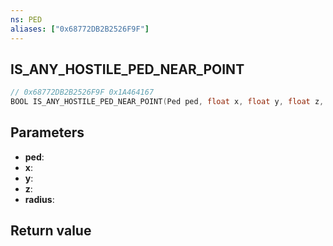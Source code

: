 ```yaml
---
ns: PED
aliases: ["0x68772DB2B2526F9F"]
---
```

## IS_ANY_HOSTILE_PED_NEAR_POINT

```c
// 0x68772DB2B2526F9F 0x1A464167
BOOL IS_ANY_HOSTILE_PED_NEAR_POINT(Ped ped, float x, float y, float z, float radius);
```


## Parameters
* **ped**: 
* **x**: 
* **y**: 
* **z**: 
* **radius**: 

## Return value
